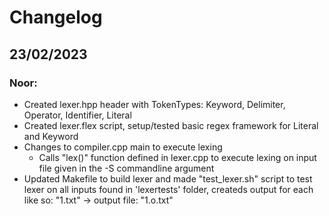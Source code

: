 # Changelog

## 23/02/2023
### Noor:
- Created lexer.hpp header with TokenTypes: Keyword, Delimiter, Operator, Identifier, Literal
- Created lexer.flex script, setup/tested basic regex framework for Literal and Keyword
- Changes to compiler.cpp main to execute lexing
  - Calls "lex()" function defined in lexer.cpp to execute lexing on input file given in the -S commandline argument
- Updated Makefile to build lexer and made "test_lexer.sh" script to test lexer on all inputs found in 'lexertests' folder,
createds output for each like so: "1.txt" -> output file: "1.o.txt"
